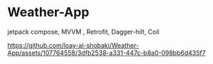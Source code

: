 # Weather-App

jetpack compose, MVVM , Retrofit, Dagger-hilt, Coil


https://github.com/loay-al-shobaki/Weather-App/assets/107764558/3dfb2538-a331-447c-b8a0-098bb6d435f7

